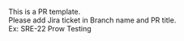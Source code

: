 This is a PR template.<br/>
Please add Jira ticket in Branch name and PR title.<br/>
Ex: SRE-22 Prow Testing
